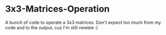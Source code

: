 # 3x3-Matrices-Operation
A bunch of code to operate a 3x3 matrices. Don't expect too much from my code and to the output, cuz I'm still newbie :)
